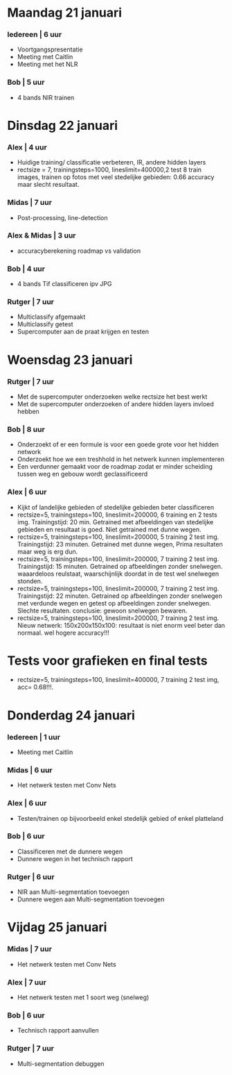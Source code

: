 # Maandag 21 januari

### Iedereen | 6 uur
- Voortgangspresentatie
- Meeting met Caitlin
- Meeting met het NLR


### Bob | 5 uur
- 4 bands NIR trainen

# Dinsdag 22 januari

### Alex | 4 uur
- Huidige training/ classificatie verbeteren, IR, andere hidden layers
- rectsize = 7, trainingsteps=1000, lineslimit=400000,2 test 8 train images, trainen op fotos met veel stedelijke gebieden:
0.66 accuracy maar slecht resultaat.

### Midas | 7 uur
- Post-processing, line-detection

### Alex & Midas | 3 uur
- accuracyberekening roadmap vs validation

### Bob | 4 uur
- 4 bands Tif classificeren ipv JPG

### Rutger | 7 uur
- Multiclassify afgemaakt
- Multiclassify getest
- Supercomputer aan de praat krijgen en testen

# Woensdag 23 januari
### Rutger | 7 uur
- Met de supercomputer onderzoeken welke rectsize het best werkt
- Met de supercomputer onderzoeken of andere hidden layers invloed hebben

### Bob | 8 uur
- Onderzoekt of er een formule is voor een goede grote voor het hidden network
- Onderzoekt hoe we een treshhold in het netwerk kunnen implementeren
- Een verdunner gemaakt voor de roadmap zodat er minder scheiding tussen weg en gebouw wordt geclassificeerd

### Alex | 6 uur
- Kijkt of landelijke gebieden of stedelijke gebieden beter classificeren
- rectsize=5, trainingsteps=100, lineslimit=200000, 6 training en 2 tests img. Trainingstijd: 20 min. Getrained met afbeeldingen van stedelijke gebieden en resultaat is goed. Niet getrained met dunne wegen.
- rectsize=5, trainingsteps=100, lineslimit=200000, 5 training 2 test img. Trainingstijd: 23 minuten. Getrained met dunne wegen, Prima resultaten maar weg is erg dun.
- rectsize=5, trainingsteps=100, lineslimit=200000, 7 training 2 test img. Trainingstijd: 15 minuten. Getrained op afbeeldingen zonder snelwegen. waaardeloos reulstaat, waarschijnlijk doordat in de test wel snelwegen stonden.
- rectsize=5, trainingsteps=100, lineslimit=200000, 7 training 2 test img. Trainingstijd: 22 minuten. Getrained op afbeeldingen zonder snelwegen met verdunde wegen en getest op afbeeldingen zonder snelwegen. Slechte resultaten. conclusie: gewoon snelwegen bewaren.
- rectsize=5, trainingsteps=100, lineslimit=200000, 7 training 2 test img. Nieuw netwerk: 150x200x150x100: resultaat is niet enorm veel beter dan normaal. wel hogere accuracy!!!
# Tests voor grafieken en final tests
- rectsize=5, trainingsteps=100, lineslimit=400000, 7 training 2 test img, acc= 0.68!!!. 

# Donderdag 24 januari

### Iedereen | 1 uur
- Meeting met Caitlin

### Midas | 6 uur
- Het netwerk testen met Conv Nets

### Alex | 6 uur
- Testen/trainen op bijvoorbeeld enkel stedelijk gebied of enkel platteland

### Bob | 6 uur
- Classificeren met de dunnere wegen
- Dunnere wegen in het technisch rapport

### Rutger | 6 uur
- NIR aan Multi-segmentation toevoegen
- Dunnere wegen aan Multi-segmentation toevoegen

# Vijdag 25 januari


### Midas | 7 uur
- Het netwerk testen met Conv Nets

### Alex | 7 uur
- Het netwerk testen met 1 soort weg (snelweg)

### Bob | 6 uur
- Technisch rapport aanvullen

### Rutger | 7 uur
- Multi-segmentation debuggen